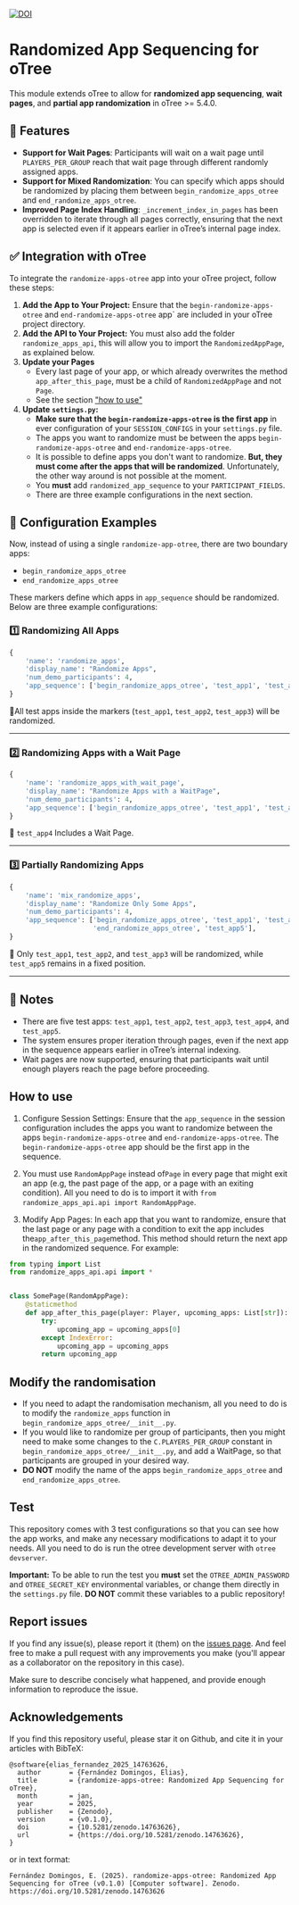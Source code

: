 [![DOI](https://zenodo.org/badge/DOI/10.5281/zenodo.14763626.svg)](https://doi.org/10.5281/zenodo.14763626)

# Randomized App Sequencing for oTree

This module extends oTree to allow for **randomized app sequencing**, **wait pages**, and **partial app randomization**
in oTree >= 5.4.0.

## 🚀 Features

- **Support for Wait Pages**: Participants will wait on a wait page until `PLAYERS_PER_GROUP` reach that wait page
  through different randomly assigned apps.
- **Support for Mixed Randomization**: You can specify which apps should be randomized by placing them between
  `begin_randomize_apps_otree` and `end_randomize_apps_otree`.
- **Improved Page Index Handling**: `_increment_index_in_pages` has been overridden to iterate through all pages
  correctly, ensuring that the next app is selected even if it appears earlier in oTree’s internal page index.

## ✅ Integration with oTree

To integrate the `randomize-apps-otree` app into your oTree project, follow these steps:

1. **Add the App to Your Project:**
   Ensure that the `begin-randomize-apps-otree` and `end-randomize-apps-otree` app` are included in your oTree project
   directory.
2. **Add the API to Your Project:**
   You must also add the folder `randomize_apps_api`, this will allow you to import the `RandomizedAppPage`, as
   explained below.
3. **Update your Pages**
    * Every last page of your app, or which already overwrites the method `app_after_this_page`, must be a child of `RandomizedAppPage` and not `Page`.
    * See the section ["how to use"](#How-to-use)
4. **Update `settings.py`:**
    * **Make sure that the `begin-randomize-apps-otree` is the first app** in ever configuration of your
      `SESSION_CONFIGS` in your `settings.py` file.
    * The apps you want to randomize must be between the apps `begin-randomize-apps-otree` and
      `end-randomize-apps-otree`.
    * It is possible to define apps you don't want to randomize. **But, they must come after the apps that will be
      randomized**. Unfortunately, the other way around is not possible at the moment.
    * You **must** add `randomized_app_sequence` to your `PARTICIPANT_FIELDS`.
    * There are three example
      configurations in the next section.

## 🔧 Configuration Examples

Now, instead of using a single `randomize-app-otree`, there are two boundary apps:

- `begin_randomize_apps_otree`
- `end_randomize_apps_otree`

These markers define which apps in `app_sequence` should be randomized. Below are three example configurations:

### 1️⃣ **Randomizing All Apps**

```python
{
    'name': 'randomize_apps',
    'display_name': "Randomize Apps",
    'num_demo_participants': 4,
    'app_sequence': ['begin_randomize_apps_otree', 'test_app1', 'test_app2', 'test_app3', 'end_randomize_apps_otree'],
}
```

🔹All test apps inside the markers (`test_app1`, `test_app2`, `test_app3`) will be randomized.

-------

### 2️⃣ **Randomizing Apps with a Wait Page**

```python
{
    'name': 'randomize_apps_with_wait_page',
    'display_name': "Randomize Apps with a WaitPage",
    'num_demo_participants': 4,
    'app_sequence': ['begin_randomize_apps_otree', 'test_app1', 'test_app2', 'test_app4', 'end_randomize_apps_otree'],
}
```

🔹 `test_app4` Includes a Wait Page.

-------

### 3️⃣ **Partially Randomizing Apps**

```python
{
    'name': 'mix_randomize_apps',
    'display_name': "Randomize Only Some Apps",
    'num_demo_participants': 4,
    'app_sequence': ['begin_randomize_apps_otree', 'test_app1', 'test_app2', 'test_app3',
                     'end_randomize_apps_otree', 'test_app5'],
}
```

🔹 Only `test_app1`, `test_app2`, and `test_app3` will be randomized, while `test_app5` remains in a fixed position.

------

## 📝 Notes

* There are five test apps: `test_app1`, `test_app2`, `test_app3`, `test_app4`, and `test_app5`.
* The system ensures proper iteration through pages, even if the next app in the sequence appears earlier in oTree’s
  internal indexing.
* Wait pages are now supported, ensuring that participants wait until enough players reach the page before proceeding.

## How to use

1. Configure Session Settings: Ensure that the `app_sequence` in the session configuration includes the apps you want to
   randomize between the apps `begin-randomize-apps-otree` and `end-randomize-apps-otree`. The `begin-randomize-apps-otree` app should be the first app in the sequence.
2. You must use `RandomAppPage` instead of`Page` in every page that might exit an app (e.g, the past page of the app, or
   a page with an exiting condition). All you need to do is to import it with
   `from randomize_apps_api.api import RandomAppPage`.

3. Modify App Pages: In each app that you want to randomize, ensure that the last page or any page with a condition to
   exit the app includes the`app_after_this_page`method. This method should return the next app in the randomized
   sequence. For example:

```python
from typing import List
from randomize_apps_api.api import *


class SomePage(RandomAppPage):
    @staticmethod
    def app_after_this_page(player: Player, upcoming_apps: List[str]):
        try:
            upcoming_app = upcoming_apps[0]
        except IndexError:
            upcoming_app = upcoming_apps
        return upcoming_app
```

## Modify the randomisation

* If you need to adapt the randomisation mechanism, all you need to do is to modify the `randomize_apps` function in
  `begin_randomize_apps_otree/__init__.py`.
* If you would like to randomize per group of participants, then you might need to make some changes to the
  `C.PLAYERS_PER_GROUP` constant in `begin_randomize_apps_otree/__init__.py`, and add a WaitPage, so that participants are
  grouped in your desired way.
* **DO NOT** modify the name of the apps `begin_randomize_apps_otree` and `end_randomize_apps_otree`.

## Test

This repository comes with 3 test configurations so that you can see how the app works, and make any necessary
modifications to adapt it to your needs. All you need to do is run the otree development server with
``otree devserver``.

**Important:** To be able to run the test you **must** set the `OTREE_ADMIN_PASSWORD` and `OTREE_SECRET_KEY`
environmental variables, or change them directly in the `settings.py` file. **DO NOT** commit these variables to a
public repository!

## Report issues

If you find any issue(s), please report it (them) on
the [issues page](https://github.com/Socrats/randomize-apps-otree/issues).
And feel free to make a pull request with any improvements you make (you'll appear as a collaborator on the repository
in this case).

Make sure to describe concisely what happened, and provide enough information to reproduce the issue.

## Acknowledgements

If you find this repository useful, please star it on Github, and cite it in your articles with BibTeX:

```TeX
@software{elias_fernandez_2025_14763626,
  author       = {Fernández Domingos, Elias},
  title        = {randomize-apps-otree: Randomized App Sequencing for oTree},
  month        = jan,
  year         = 2025,
  publisher    = {Zenodo},
  version      = {v0.1.0},
  doi          = {10.5281/zenodo.14763626},
  url          = {https://doi.org/10.5281/zenodo.14763626},
}
```

or in text format:

```
Fernández Domingos, E. (2025). randomize-apps-otree: Randomized App Sequencing for oTree (v0.1.0) [Computer software]. Zenodo. https://doi.org/10.5281/zenodo.14763626
```
